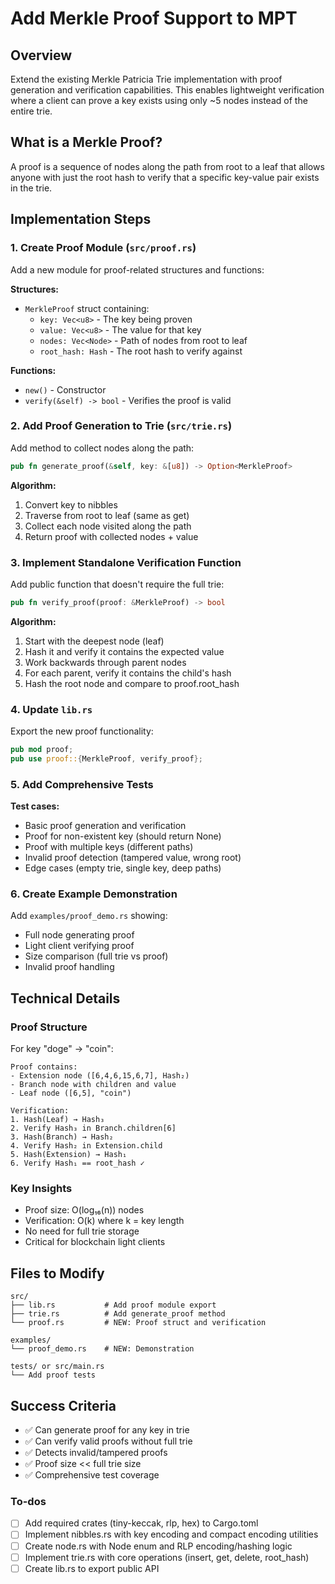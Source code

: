 <!-- 511ed853-3fdd-4ec4-ae8a-2cc6d2373432 24e39eb7-506d-47cb-9521-99bd0012b062 -->
# Add Merkle Proof Support to MPT

## Overview

Extend the existing Merkle Patricia Trie implementation with proof generation and verification capabilities. This enables lightweight verification where a client can prove a key exists using only ~5 nodes instead of the entire trie.

## What is a Merkle Proof?

A proof is a sequence of nodes along the path from root to a leaf that allows anyone with just the root hash to verify that a specific key-value pair exists in the trie.

## Implementation Steps

### 1. Create Proof Module (`src/proof.rs`)

Add a new module for proof-related structures and functions:

**Structures:**

- `MerkleProof` struct containing:
  - `key: Vec<u8>` - The key being proven
  - `value: Vec<u8>` - The value for that key
  - `nodes: Vec<Node>` - Path of nodes from root to leaf
  - `root_hash: Hash` - The root hash to verify against

**Functions:**

- `new()` - Constructor
- `verify(&self) -> bool` - Verifies the proof is valid

### 2. Add Proof Generation to Trie (`src/trie.rs`)

Add method to collect nodes along the path:

```rust
pub fn generate_proof(&self, key: &[u8]) -> Option<MerkleProof>
```

**Algorithm:**

1. Convert key to nibbles
2. Traverse from root to leaf (same as get)
3. Collect each node visited along the path
4. Return proof with collected nodes + value

### 3. Implement Standalone Verification Function

Add public function that doesn't require the full trie:

```rust
pub fn verify_proof(proof: &MerkleProof) -> bool
```

**Algorithm:**

1. Start with the deepest node (leaf)
2. Hash it and verify it contains the expected value
3. Work backwards through parent nodes
4. For each parent, verify it contains the child's hash
5. Hash the root node and compare to proof.root_hash

### 4. Update `lib.rs`

Export the new proof functionality:

```rust
pub mod proof;
pub use proof::{MerkleProof, verify_proof};
```

### 5. Add Comprehensive Tests

**Test cases:**

- Basic proof generation and verification
- Proof for non-existent key (should return None)
- Proof with multiple keys (different paths)
- Invalid proof detection (tampered value, wrong root)
- Edge cases (empty trie, single key, deep paths)

### 6. Create Example Demonstration

Add `examples/proof_demo.rs` showing:

- Full node generating proof
- Light client verifying proof
- Size comparison (full trie vs proof)
- Invalid proof handling

## Technical Details

### Proof Structure

For key "doge" → "coin":

```
Proof contains:
- Extension node ([6,4,6,15,6,7], Hash₂)
- Branch node with children and value
- Leaf node ([6,5], "coin")

Verification:
1. Hash(Leaf) → Hash₃
2. Verify Hash₃ in Branch.children[6]
3. Hash(Branch) → Hash₂
4. Verify Hash₂ in Extension.child
5. Hash(Extension) → Hash₁
6. Verify Hash₁ == root_hash ✓
```

### Key Insights

- Proof size: O(log₁₆(n)) nodes
- Verification: O(k) where k = key length
- No need for full trie storage
- Critical for blockchain light clients

## Files to Modify

```
src/
├── lib.rs           # Add proof module export
├── trie.rs          # Add generate_proof method
└── proof.rs         # NEW: Proof struct and verification

examples/
└── proof_demo.rs    # NEW: Demonstration

tests/ or src/main.rs
└── Add proof tests
```

## Success Criteria

- ✅ Can generate proof for any key in trie
- ✅ Can verify valid proofs without full trie
- ✅ Detects invalid/tampered proofs
- ✅ Proof size << full trie size
- ✅ Comprehensive test coverage

### To-dos

- [ ] Add required crates (tiny-keccak, rlp, hex) to Cargo.toml
- [ ] Implement nibbles.rs with key encoding and compact encoding utilities
- [ ] Create node.rs with Node enum and RLP encoding/hashing logic
- [ ] Implement trie.rs with core operations (insert, get, delete, root_hash)
- [ ] Create lib.rs to export public API